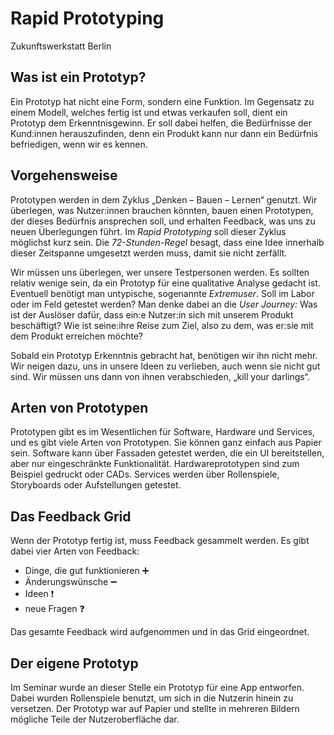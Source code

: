 # Rapid Prototyping

Zukunftswerkstatt Berlin

## Was ist ein Prototyp?

Ein Prototyp hat nicht eine Form, sondern eine Funktion. Im Gegensatz zu einem Modell, welches fertig ist und etwas verkaufen soll, dient ein Prototyp dem Erkenntnisgewinn. Er soll dabei helfen, die Bedürfnisse der Kund:innen herauszufinden, denn ein Produkt kann nur dann ein Bedürfnis befriedigen, wenn wir es kennen.

## Vorgehensweise

Prototypen werden in dem Zyklus „Denken – Bauen – Lernen“ genutzt. Wir überlegen, was Nutzer:innen brauchen könnten, bauen einen Prototypen, der dieses Bedürfnis ansprechen soll, und erhalten Feedback, was uns zu neuen Überlegungen führt. Im *Rapid Prototyping* soll dieser Zyklus möglichst kurz sein. Die *72-Stunden-Regel* besagt, dass eine Idee innerhalb dieser Zeitspanne umgesetzt werden muss, damit sie nicht zerfällt.

Wir müssen uns überlegen, wer unsere Testpersonen werden. Es sollten relativ wenige sein, da ein Prototyp für eine qualitative Analyse gedacht ist. Eventuell benötigt man untypische, sogenannte *Extremuser*. Soll im Labor oder im Feld getestet werden? Man denke dabei an die *User Journey:* Was ist der Auslöser dafür, dass ein:e Nutzer:in sich mit unserem Produkt beschäftigt? Wie ist seine:ihre Reise zum Ziel, also zu dem, was er:sie mit dem Produkt erreichen möchte?

Sobald ein Prototyp Erkenntnis gebracht hat, benötigen wir ihn nicht mehr. Wir neigen dazu, uns in unsere Ideen zu verlieben, auch wenn sie nicht gut sind. Wir müssen uns dann von ihnen verabschieden, „kill your darlings“.

## Arten von Prototypen

Prototypen gibt es im Wesentlichen für Software, Hardware und Services, und es gibt viele Arten von Prototypen. Sie können ganz einfach aus Papier sein. Software kann über Fassaden getestet werden, die ein UI bereitstellen, aber nur eingeschränkte Funktionalität. Hardwareprototypen sind zum Beispiel gedruckt oder CADs. Services werden über Rollenspiele, Storyboards oder Aufstellungen getestet.

## Das Feedback Grid

Wenn der Prototyp fertig ist, muss Feedback gesammelt werden. Es gibt dabei vier Arten von Feedback:

- Dinge, die gut funktionieren ➕
- Änderungswünsche ➖
- Ideen ❗
- neue Fragen ❓

Das gesamte Feedback wird aufgenommen und in das Grid eingeordnet.

## Der eigene Prototyp

Im Seminar wurde an dieser Stelle ein Prototyp für eine App entworfen. Dabei wurden Rollenspiele benutzt, um sich in die Nutzerin hinein zu versetzen. Der Prototyp war auf Papier und stellte in mehreren Bildern mögliche Teile der Nutzeroberfläche dar.